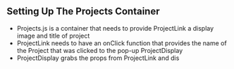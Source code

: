 ## Setting Up The Projects Container
- Projects.js is a container that needs to provide ProjectLink a display image and title of project
- ProjectLink needs to have an onClick function that provides the name of the Project that was clicked to the pop-up ProjectDisplay
- ProjectDisplay grabs the props from ProjectLink and dis